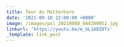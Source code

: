 ```yaml
---
title: Tour du Matterhorn
date: '2021-09-18 22:00:00 +0000'
image: /images/pxl_20210808_044209051.jpg
linkurl: 'https://youtu.be/m_bL1A0Z0Ts'
_template: link_post
---
```



